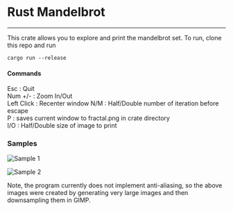 # Rust Mandelbrot
---
This crate allows you to explore and print the mandelbrot set.
To run, clone this repo and run 
    
    cargo run --release
    


#### Commands

Esc :          Quit  
Num +/- : Zoom In/Out  
Left Click : Recenter window
N/M : Half/Double number of iteration before escape  
P : saves current window to fractal.png in crate directory  
I/O : Half/Double size of image to print
 
### Samples

![Sample 1](https://github.com/Goirad/mandelbrot-viewer/tree/master/samples/sample1.jpg "Sample 1")

![Sample 2](https://github.com/Goirad/mandelbrot-viewer/tree/master/samples/sample2.jpg "Sample 2")

Note, the program currently does not implement anti-aliasing, so the above images were created by generating very large images and then downsampling them in GIMP.